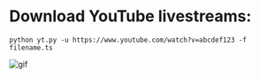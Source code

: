 # Download YouTube livestreams:
```python yt.py -u https://www.youtube.com/watch?v=abcdef123 -f filename.ts```


![gif](/img/img.gif)
